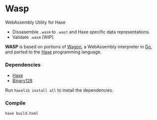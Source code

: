 # Wasp

WebAssembly Utility for Haxe

 * Dissasemble `.wasm` to `.wast` and Haxe specific data representations.
 * Validate `.wasm` [WIP]


__WASP__ is based on portions of [Wagon](https://github.com/go-interpreters/wagon), a WebAssembly interpreter in [Go](https://golang.org), and ported to the [Haxe](https://haxe.org) programming language.

### Dependencies

 * [Haxe](https://haxe.org/)
 * [Binary128](https://github.com/darmie/binary128)

Run `haxelib install all` to install the dependencies.

### Compile

```
haxe build.hxml
```

